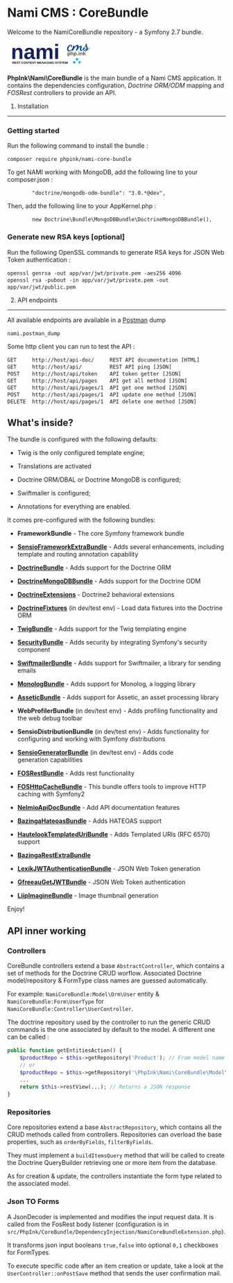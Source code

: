 Nami CMS : CoreBundle
========================

Welcome to the NamiCoreBundle repository - a Symfony 2.7 bundle.

![Nami Logo](https://github.com/phpink/nami-core-bundle/raw/master/Docs/namiLogo.png)

**PhpInk\Nami\CoreBundle** is the main bundle of a Nami CMS application.
It contains the dependencies configuration, *Doctrine ORM/ODM* mapping and *FOSRest* controllers to provide an API.

1) Installation
----------------------------------
    
### Getting started
Run the following command to install the bundle :

    composer require phpink/nami-core-bundle
    
To get NAMI working with MongoDB, add the following line to your composer.json :
    
            "doctrine/mongodb-odm-bundle": "3.0.*@dev",
            
Then, add the following line to your AppKernel.php :
            
            new Doctrine\Bundle\MongoDBBundle\DoctrineMongoDBBundle(),


### Generate new RSA keys \[optional\]
Run the following OpenSSL commands to generate RSA keys for JSON Web Token authentication :

    openssl genrsa -out app/var/jwt/private.pem -aes256 4096
    openssl rsa -pubout -in app/var/jwt/private.pem -out app/var/jwt/public.pem

2) API endpoints
--------------------------------

All available endpoints are available in a [Postman][3] dump
    
    nami.postman_dump
 
Some http client you can run to test the API :

    GET     http://host/api-doc/     REST API documentation [HTML]
    GET     http://host/api/         REST API ping [JSON]
    POST    http://host/api/token    API token getter [JSON]
    GET     http://host/api/pages    API get all method [JSON]
    GET     http://host/api/pages/1  API get one method [JSON]
    POST    http://host/api/pages/1  API update one method [JSON]
    DELETE  http://host/api/pages/1  API delete one method [JSON]

What's inside?
---------------

The bundle is configured with the following defaults:

  * Twig is the only configured template engine;

  * Translations are activated

  * Doctrine ORM/DBAL or Doctrine MongoDB is configured;

  * Swiftmailer is configured;

  * Annotations for everything are enabled.

It comes pre-configured with the following bundles:

  * **FrameworkBundle** - The core Symfony framework bundle

  * [**SensioFrameworkExtraBundle**][4] - Adds several enhancements, including
    template and routing annotation capability

  * [**DoctrineBundle**][5] - Adds support for the Doctrine ORM

  * [**DoctrineMongoDBBundle**][6] - Adds support for the Doctrine ODM

  * [**DoctrineExtensions**][7] - Doctrine2 behavioral extensions

  * [**DoctrineFixtures**][8] (in dev/test env) - Load data fixtures into the Doctrine ORM

  * [**TwigBundle**][9] - Adds support for the Twig templating engine

  * [**SecurityBundle**][10] - Adds security by integrating Symfony's security component

  * [**SwiftmailerBundle**][11] - Adds support for Swiftmailer, a library for sending emails

  * [**MonologBundle**][12] - Adds support for Monolog, a logging library

  * [**AsseticBundle**][13] - Adds support for Assetic, an asset processing
    library

  * **WebProfilerBundle** (in dev/test env) - Adds profiling functionality and
    the web debug toolbar

  * **SensioDistributionBundle** (in dev/test env) - Adds functionality for
    configuring and working with Symfony distributions

  * [**SensioGeneratorBundle**][15] (in dev/test env) - Adds code generation capabilities

  * [**FOSRestBundle**][16] - Adds rest functionality

  * [**FOSHttpCacheBundle**][21] - This bundle offers tools to improve HTTP caching with Symfony2

  * [**NelmioApiDocBundle**][17] - Add API documentation features

  * [**BazingaHateoasBundle**][18] - Adds HATEOAS support

  * [**HautelookTemplatedUriBundle**][19] - Adds Templated URIs (RFC 6570) support

  * [**BazingaRestExtraBundle**][20]

  * [**LexikJWTAuthenticationBundle**][21] - JSON Web Token generation

  * [**GfreeauGetJWTBundle**][22] - JSON Web Token authentication

  * [**LiipImagineBundle**][23] - Image thumbnail generation

Enjoy!


API inner working
---------------

### Controllers

CoreBundle controllers extend a base `AbstractController`, which contains a set of methods for the Doctrine CRUD worflow.
Associated Doctrine model/repository & FormType class names are guessed automatically.

For example: `NamiCoreBundle:Model\Orm\User` entity & `NamiCoreBundle:Form\UserType` for `NamiCoreBundle:Controller\UserController`.

The doctrine repository used by the controller to run the generic CRUD commands is the one associated by default to the model.
A different one can be called  :

```php
public function getEntitiesAction() {
    $productRepo = $this->getRepository('Product'); // From model name
    // or
    $productRepo = $this->getRepository('\PhpInk\Nami\CoreBundle\Model\Orm\Products'); // More specific
    ...
    return $this->restView(...); // Returns a JSON response
}
```

### Repositories

Core repositories extend a base `AbstractRepository`, which contains all the CRUD methods called from controllers.
Repositories can overload the base properties, such as `orderByFields`, `filterByFields`.

They must implement a `buildItemsQuery` method that will be called to create the Doctrine QueryBuilder retrieving one or more item from the database.

As for creation & update, the controllers instantiate the form type related to the associated model.


### Json TO Forms

A JsonDecoder is implemented and modifies the input request data.
It is called from the FosRest body listener (configuration is in
`src/PhpInk/CoreBundle/DependencyInjection/NamiCoreBundleExtension.php`).

It transforms json input booleans `true,false` into optional `0,1` checkboxes for FormTypes.

To execute specific code after an item creation or update, take a look at the `UserController::onPostSave` method that sends the user confirmation mail.

[1]:  http://symfony.com/doc/2.1/book/installation.html
[2]:  http://getcomposer.org/
[3]:  https://www.getpostman.com/
[4]:  http://symfony.com/doc/2.6/bundles/SensioFrameworkExtraBundle/index.html
[5]:  http://symfony.com/doc/2.6/book/doctrine.html
[6]:  https://github.com/doctrine/DoctrineMongoDBBundle
[7]:  https://github.com/Atlantic18/DoctrineExtensions
[8]:  https://github.com/doctrine/DoctrineFixturesBundle
[9]:  http://symfony.com/doc/2.6/book/templating.html
[10]:  http://symfony.com/doc/2.6/book/security.html
[11]: http://symfony.com/doc/2.6/cookbook/email.html
[12]: http://symfony.com/doc/2.6/cookbook/logging/monolog.html
[13]: http://symfony.com/doc/2.6/cookbook/assetic/asset_management.html
[15]: http://symfony.com/doc/2.6/bundles/SensioGeneratorBundle/index.html
[16]: https://github.com/FriendsOfSymfony/FOSRestBundle
[17]: https://github.com/nelmio/NelmioApiDocBundle
[18]: https://github.com/willdurand/BazingaHateoasBundle
[19]: https://github.com/hautelook/TemplatedUriBundle
[20]: https://github.com/willdurand/BazingaRestExtraBundle
[21]: https://github.com/lexik/LexikJWTAuthenticationBundle
[22]: https://github.com/gfreeau/GfreeauGetJWTBundle
[23]: https://github.com/liip/LiipImagineBundle
[24]: https://angularjs.org/
[25]: http://getbootstrap.com/
